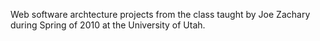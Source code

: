 Web software archtecture projects from the class taught by Joe Zachary during Spring of 2010 at the University of Utah.
